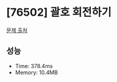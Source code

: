 # [76502] 괄호 회전하기

[문제 출처](https://school.programmers.co.kr/learn/courses/30/lessons/76502)

## 성능

- Time: 378.4ms
- Memory: 10.4MB